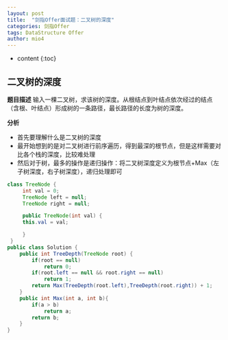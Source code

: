 ```yaml
---
layout: post
title:  "剑指Offer面试题：二叉树的深度"
categories: 剑指Offer  
tags: DataStructure Offer 
author: mio4
---
```


* content
{:toc}








## 二叉树的深度

**题目描述**
输入一棵二叉树，求该树的深度。从根结点到叶结点依次经过的结点（含根、叶结点）形成树的一条路径，最长路径的长度为树的深度。

**分析**

 - 首先要理解什么是二叉树的深度
 - 最开始想到的是对二叉树进行前序遍历，得到最深的根节点，但是这样需要对比各个栈的深度，比较难处理
 - 然后对于树，最多的操作是递归操作：将二叉树深度定义为根节点+Max（左子树深度，右子树深度），递归处理即可

```java 
class TreeNode {
	 int val = 0;
	 TreeNode left = null;
	 TreeNode right = null;

	 public TreeNode(int val) {
	 this.val = val;

	 }
 }
public class Solution {
	public int TreeDepth(TreeNode root) {
		if(root == null)
			return 0;
		if(root.left == null && root.right == null)
			return 1;
		return Max(TreeDepth(root.left),TreeDepth(root.right)) + 1;
	}
	public int Max(int a, int b){
		if(a > b)
			return a;
		return b;
	}
}
```